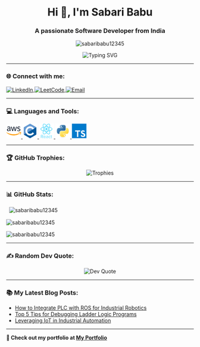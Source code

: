 <h1 align="center">Hi 👋, I'm Sabari Babu</h1>
<h3 align="center">A passionate Software Developer from India</h3>

<p align="center">
  <img src="https://komarev.com/ghpvc/?username=sabaribabu12345&label=Profile%20views&color=0e75b6&style=flat" alt="sabaribabu12345" />
</p>

<p align="center">
  <img src="https://readme-typing-svg.herokuapp.com?font=Fira+Code&size=24&duration=4000&pause=1000&color=3C9DD0&center=true&vCenter=true&width=500&lines=Software+Developer+%7C+Full-Stack+Enthusiast;Love+to+solve+problems+and+build+solutions;Passionate+about+Robotics+and+Automation" alt="Typing SVG" />
</p>

---

### 🌐 **Connect with me:**
<p align="left">
  <a href="https://linkedin.com/in/sabaribabu" target="blank">
    <img align="center" src="https://img.shields.io/badge/LinkedIn-0077B5?logo=linkedin&logoColor=white" alt="LinkedIn" height="30"/>
  </a>
  <a href="https://www.leetcode.com/sabari12345" target="blank">
    <img align="center" src="https://img.shields.io/badge/LeetCode-FFA116?logo=leetcode&logoColor=white" alt="LeetCode" height="30"/>
  </a>
  <a href="mailto:sabari@example.com" target="blank">
    <img align="center" src="https://img.shields.io/badge/Email-D14836?logo=gmail&logoColor=white" alt="Email" height="30"/>
  </a>
</p>

---

### 💻 **Languages and Tools:**
<p align="left">
  <a href="https://aws.amazon.com" target="_blank" rel="noreferrer">
    <img src="https://raw.githubusercontent.com/devicons/devicon/master/icons/amazonwebservices/amazonwebservices-original-wordmark.svg" alt="aws" width="40" height="40"/>
  </a>
  <a href="https://www.cprogramming.com/" target="_blank" rel="noreferrer">
    <img src="https://raw.githubusercontent.com/devicons/devicon/master/icons/c/c-original.svg" alt="c" width="40" height="40"/>
  </a>
  <a href="https://reactjs.org/" target="_blank" rel="noreferrer">
    <img src="https://raw.githubusercontent.com/devicons/devicon/master/icons/react/react-original-wordmark.svg" alt="react" width="40" height="40"/>
  </a>
  <a href="https://www.python.org" target="_blank" rel="noreferrer">
    <img src="https://raw.githubusercontent.com/devicons/devicon/master/icons/python/python-original.svg" alt="python" width="40" height="40"/>
  </a>
  <a href="https://www.typescriptlang.org/" target="_blank" rel="noreferrer">
    <img src="https://raw.githubusercontent.com/devicons/devicon/master/icons/typescript/typescript-original.svg" alt="typescript" width="40" height="40"/>
  </a>
  <!-- Add more tech stack icons here -->
</p>

---

### 🏆 **GitHub Trophies:**
<p align="center">
  <img src="https://github-profile-trophy.vercel.app/?username=sabaribabu12345&theme=radical&no-frame=true&margin-w=15&margin-h=15" alt="Trophies" />
</p>

---

### 📊 **GitHub Stats:**
<p>&nbsp;
  <img align="center" src="https://github-readme-stats.vercel.app/api?username=sabaribabu12345&show_icons=true&locale=en&theme=radical" alt="sabaribabu12345" />
</p>
<p>
  <img align="center" src="https://github-readme-streak-stats.herokuapp.com/?user=sabaribabu12345&theme=radical" alt="sabaribabu12345" />
</p>
<p>
  <img align="center" src="https://github-readme-stats.vercel.app/api/top-langs/?username=sabaribabu12345&layout=compact&theme=radical" alt="sabaribabu12345" />
</p>

---

### ✍️ **Random Dev Quote:**
<p align="center">
  <img src="https://quotes-github-readme.vercel.app/api?type=horizontal&theme=radical" alt="Dev Quote" />
</p>

---

### 📚 **My Latest Blog Posts:**
<!-- BLOG-POST-LIST:START -->
- [How to Integrate PLC with ROS for Industrial Robotics](https://example.com)
- [Top 5 Tips for Debugging Ladder Logic Programs](https://example.com)
- [Leveraging IoT in Industrial Automation](https://example.com)
<!-- BLOG-POST-LIST:END -->

---

**🔗 Check out my portfolio at [My Portfolio](https://sabaribabu.com)**


